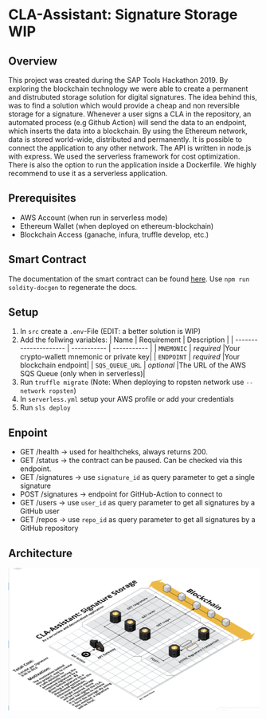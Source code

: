 # CLA-Assistant: Signature Storage WIP

## Overview

This project was created during the SAP Tools Hackathon 2019. By exploring the blockchain technology we were able to
create a permanent and distrubuted storage solution for digital signatures. The idea behind this, was to find a solution
which would provide a cheap and non reversible storage for a signature. Whenever a user signs a CLA in the repository, an automated process (e.g Github Action) will send the data to an endpoint, which inserts the data into a blockchain. By using the Ethereum network, data is stored world-wide, distributed and permanently. It is possible to connect the application to any other network. The API is written in node.js with express. We used the serverless framework for cost optimization. There is also the option to run the application inside a Dockerfile. We highly recommend to use it as a serverless application.

## Prerequisites

- AWS Account (when run in serverless mode)
- Ethereum Wallet (when deployed on ethereum-blockchain)
- Blockchain Access (ganache, infura, truffle develop, etc.)

## Smart Contract

The documentation of the smart contract can be found [here](./docs/index.md).
Use `npm run soldity-docgen` to regenerate the docs.

## Setup

1. In `src` create a `.env`-File (EDIT: a better solution is WIP)
2. Add the follwing variables:
   | Name | Requirement | Description |
   | --------------------- | ----------- | ----------- |
   | `MNEMONIC` | _required_ |Your crypto-wallett mnemonic or private key|
   | `ENDPOINT` | _required_ |Your blockchain endpoint|
   | `SQS_QUEUE_URL` | _optional_ |The URL of the AWS SQS Queue (only when in serverless)|
3. Run `truffle migrate` (Note: When deploying to ropsten network use `--network ropsten`)
4. In `serverless.yml` setup your AWS profile or add your credentials
5. Run `sls deploy`

## Enpoint

- GET /health -> used for healthcheks, always returns 200.
- GET /status -> the contract can be paused. Can be checked via this endpoint.
- GET /signatures -> use `signature_id` as query parameter to get a single signature
- POST /signatures -> endpoint for GitHub-Action to connect to
- GET /users -> use `user_id` as query parameter to get all signatures by a GitHub user
- GET /repos -> use `repo_id` as query parameter to get all signatures by a GitHub repository

## Architecture

![Signature Storage](./docs/architecture.png "Architecture")
